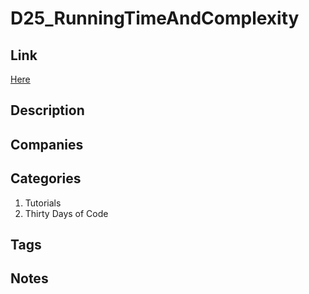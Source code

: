 # D25_RunningTimeAndComplexity

## Link

[Here](https://www.hackerrank.com/challenges/30-running-time-and-complexity)

## Description

## Companies

## Categories

1. Tutorials
1. Thirty Days of Code

## Tags

## Notes